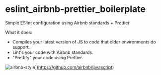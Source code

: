 # eslint_airbnb-prettier_boilerplate

Simple ESlint configuration using Airbnb standards + Prettier

What it does:
- Compiles your latest version of JS to code that older environments do support.
- Lint's your code with Airbnb standards.
- "Prettify" your code using Prettier.

![airbnb-style](https://img.shields.io/badge/eslint-airbnb-4B32C3.svg)](https://github.com/airbnb/javascript)
